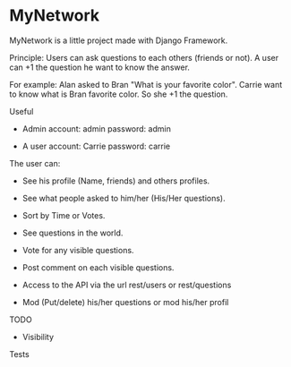 MyNetwork
=========

MyNetwork is a little project made with Django Framework.

Principle: Users can ask questions to each others (friends or not).
A user can +1 the question he want to know the answer.

For example: Alan asked to Bran "What is your favorite color". Carrie want to know what is Bran favorite color. So she +1 the question.

Useful
- Admin account: admin password: admin

- A user account: Carrie password: carrie

The user can:


- See his profile (Name, friends) and others profiles.

- See what people asked to him/her (His/Her questions).

- Sort by Time or Votes.
- See questions in the world.

- Vote for any visible questions.

- Post comment on each visible questions.

- Access to the API via the url rest/users or rest/questions

- Mod (Put/delete) his/her questions or mod his/her profil


TODO

- Visibility

Tests

